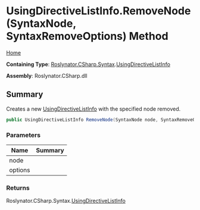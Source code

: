 # UsingDirectiveListInfo\.RemoveNode\(SyntaxNode, SyntaxRemoveOptions\) Method

[Home](../../../../../README.md)

**Containing Type**: [Roslynator.CSharp.Syntax](../../README.md)\.[UsingDirectiveListInfo](../README.md)

**Assembly**: Roslynator\.CSharp\.dll

## Summary

Creates a new [UsingDirectiveListInfo](../README.md) with the specified node removed\.

```csharp
public UsingDirectiveListInfo RemoveNode(SyntaxNode node, SyntaxRemoveOptions options)
```

### Parameters

| Name | Summary |
| ---- | ------- |
| node | |
| options | |

### Returns

Roslynator\.CSharp\.Syntax\.[UsingDirectiveListInfo](../README.md)

